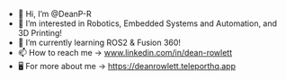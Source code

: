 - 👋 Hi, I’m @DeanP-R
- 👀 I’m interested in Robotics, Embedded Systems and Automation, and 3D Printing!
- 🌱 I’m currently learning ROS2 & Fusion 360!
- 📫 How to reach me -> www.linkedin.com/in/dean-rowlett
- 🖥️ For more about me -> https://deanrowlett.teleporthq.app

